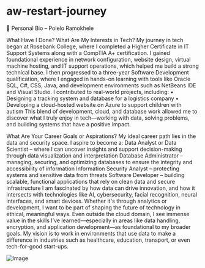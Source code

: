 # aw-restart-journey

🔹 Personal Bio – Polelo Ramokhele

What Have I Done? What Are My Interests in Tech?
My journey in tech began at Rosebank College, where I completed a Higher Certificate in IT Support Systems along with a CompTIA A+ certification. I gained foundational experience in network configuration, website design, virtual machine hosting, and IT support operations, which helped me build a strong technical base. I then progressed to a three-year Software Development qualification, where I engaged in hands-on learning with tools like Oracle SQL, C#, CSS, Java, and development environments such as NetBeans IDE and Visual Studio. I contributed to real-world projects, including:
•	Designing a tracking system and database for a logistics company
•	Developing a cloud-hosted website on Azure to support children with autism
This blend of development, cloud, and database work allowed me to discover what I truly enjoy in tech—working with data, solving problems, and building systems that have a positive impact.

What Are Your Career Goals or Aspirations?
My ideal career path lies in the data and security space. I aspire to become a:
Data Analyst or Data Scientist – where I can uncover insights and support decision-making through data visualization and interpretation
Database Administrator – managing, securing, and optimizing databases to ensure the integrity and accessibility of information
Information Security Analyst – protecting systems and sensitive data from threats
Software Developer – building scalable, functional applications that rely on clean data and secure infrastructure
I am fascinated by how data can drive innovation, and how it intersects with technologies like AI, cybersecurity, facial recognition, neural interfaces, and smart devices. Whether it's through analytics or development, I want to be part of shaping the future of technology in ethical, meaningful ways.
Even outside the cloud domain, I see immense value in the skills I’ve learned—especially in areas like data handling, encryption, and application development—as foundational to my broader goals. My vision is to work in environments that use data to make a difference in industries such as healthcare, education, transport, or even tech-for-good start-ups.

![Image](https://github.com/user-attachments/assets/ca05594a-6e52-4f2c-88ad-4a6e5b3069c3)
